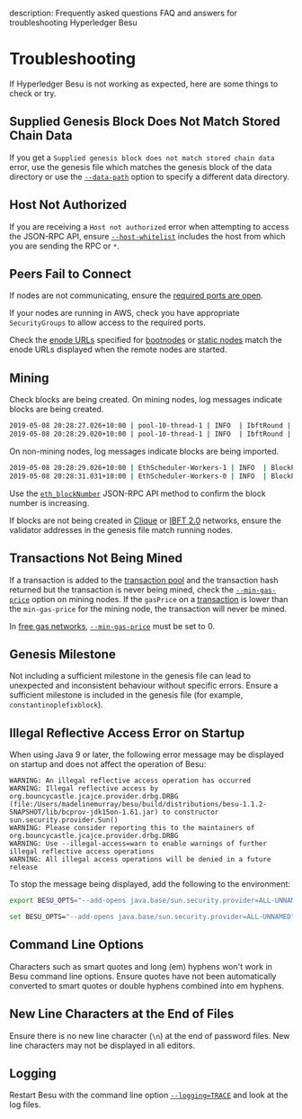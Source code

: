 description: Frequently asked questions FAQ and answers for troubleshooting Hyperledger Besu
<!--- END of page meta data -->

# Troubleshooting

If Hyperledger Besu is not working as expected, here are some things to check or try. 

## Supplied Genesis Block Does Not Match Stored Chain Data 

If you get a `Supplied genesis block does not match stored chain data` error, use the genesis file which matches the genesis block 
of the data directory or use the [`--data-path`](../../Reference/CLI/CLI-Syntax.md#data-path) option to specify a different data directory. 

## Host Not Authorized 

If you are receiving a `Host not authorized` error when attempting to access the JSON-RPC API, ensure [`--host-whitelist`](../../Reference/CLI/CLI-Syntax.md#host-whitelist)
includes the host from which you are sending the RPC or `*`. 

## Peers Fail to Connect

If nodes are not communicating, ensure the [required ports are open](../../HowTo/Find-and-Connect/Configuring-Ports.md). 

If your nodes are running in AWS, check you have appropriate `SecurityGroups` to allow access to the required ports.

Check the [enode URLs](../../Concepts/Node-Keys.md#enode-url) specified for [bootnodes](../Find-and-Connect/Bootnodes.md)
or [static nodes](../Find-and-Connect/Static-Nodes.md) match the enode URLs 
displayed when the remote nodes are started.

## Mining

Check blocks are being created. On mining nodes, log messages indicate blocks are being created. 

```bash
2019-05-08 20:28:27.026+10:00 | pool-10-thread-1 | INFO  | IbftRound | Importing block to chain. round=ConsensusRoundIdentifier{Sequence=660, Round=0}, hash=0x759afaba4e923d89175d850ceca4b8ef81f7d9c727b0b0b8e714b624a4b8e8cc
2019-05-08 20:28:29.020+10:00 | pool-10-thread-1 | INFO  | IbftRound | Importing block to chain. round=ConsensusRoundIdentifier{Sequence=661, Round=0}, hash=0x5443e504256765f06b3cebfbee82276a034ebcc8d685b7c3d1a6010fd4acfa14
```
 
On non-mining nodes, log messages indicate blocks are being imported. 

```bash
2019-05-08 20:28:29.026+10:00 | EthScheduler-Workers-1 | INFO  | BlockPropagationManager | Imported #661 / 0 tx / 0 om / 0 (0.0%) gas / (0x5443e504256765f06b3cebfbee82276a034ebcc8d685b7c3d1a6010fd4acfa14) in 0.000s.
2019-05-08 20:28:31.031+10:00 | EthScheduler-Workers-0 | INFO  | BlockPropagationManager | Imported #662 / 0 tx / 0 om / 0 (0.0%) gas / (0x0ead4e20123d3f1433d8dec894fcce386da4049819b24b309963ce7a8a0fcf03) in 0.000s.
``` 

Use the [`eth_blockNumber`](../../Reference/API-Methods.md#eth_blocknumber) JSON-RPC API method to confirm the 
block number is increasing. 

If blocks are not being created in [Clique](../Configure/Consensus-Protocols/Clique.md#extra-data) or [IBFT 2.0](../Configure/Consensus-Protocols/IBFT.md#extra-data) networks, 
ensure the validator addresses in the genesis file match running nodes. 
 
## Transactions Not Being Mined 

If a transaction is added to the [transaction pool](../../Concepts/Transactions/Transaction-Pool.md) 
and the transaction hash returned but the transaction is never being mined, check the [`--min-gas-price`](../../Reference/CLI/CLI-Syntax.md#min-gas-price)
option on mining nodes. If the `gasPrice` on a [transaction](../Send-Transactions/Transactions.md) 
is lower than the `min-gas-price` for the mining node, the transaction will never be mined. 

In [free gas networks](../Configure/FreeGas.md), [`--min-gas-price`](../../Reference/CLI/CLI-Syntax.md#min-gas-price) must be set to 0. 

## Genesis Milestone 

Not including a sufficient milestone in the genesis file can lead to unexpected and inconsistent behaviour without
specific errors. Ensure a sufficient milestone is included in the genesis file (for example, `constantinoplefixblock`). 

## Illegal Reflective Access Error on Startup

When using Java 9 or later, the following error message may be displayed on startup and does not affect the operation of Besu: 

```
WARNING: An illegal reflective access operation has occurred
WARNING: Illegal reflective access by org.bouncycastle.jcajce.provider.drbg.DRBG (file:/Users/madelinemurray/besu/build/distributions/besu-1.1.2-SNAPSHOT/lib/bcprov-jdk15on-1.61.jar) to constructor sun.security.provider.Sun()
WARNING: Please consider reporting this to the maintainers of org.bouncycastle.jcajce.provider.drbg.DRBG
WARNING: Use --illegal-access=warn to enable warnings of further illegal reflective access operations
WARNING: All illegal access operations will be denied in a future release
```

To stop the message being displayed, add the following to the environment: 

```bash tab="Linux / Mac OS"
export BESU_OPTS="--add-opens java.base/sun.security.provider=ALL-UNNAMED"
```
    
```bash tab="Windows"
set BESU_OPTS="--add-opens java.base/sun.security.provider=ALL-UNNAMED"
```

## Command Line Options

Characters such as smart quotes and long (em) hyphens won't work in Besu command line options. Ensure quotes have
not been automatically converted to smart quotes or double hyphens combined into em hyphens.

## New Line Characters at the End of Files

Ensure there is no new line character (`\n`) at the end of password files. New line characters may not 
be displayed in all editors. 

## Logging 

Restart Besu with the command line option [`--logging=TRACE`](../../Reference/CLI/CLI-Syntax.md#logging) and look at the log files. 
